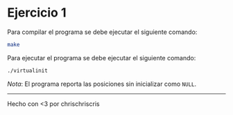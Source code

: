# Ejercicio 1

Para compilar el programa se debe ejecutar el siguiente comando:

```bash
make
```

Para ejecutar el programa se debe ejecutar el siguiente comando:

```bash
./virtualinit
```

*Nota*: El programa reporta las posiciones sin inicializar como `NULL`.

---
Hecho con <3 por chrischriscris
